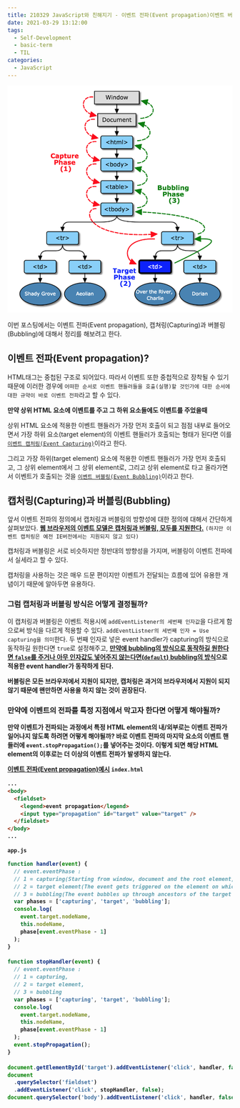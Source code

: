 ```yaml
---
title: 210329 JavaScript와 친해지기 - 이벤트 전파(Event propagation)이벤트 버블링(Bubbling)과 캡쳐링(Capturing)에 대한 이야기
date: 2021-03-29 13:12:00
tags:
  - Self-Development
  - basic-term
  - TIL
categories:
  - JavaScript
---
```


![](/images/post_images/210329_event_bubbling_and_capturing.png)

이번 포스팅에서는 이벤트 전파(Event propagation), 캡쳐링(Capturing)과 버블링(Bubbling)에 대해서 정리를 해보려고 한다.

## **이벤트 전파(Event propagation)?**

HTML태그는 중첩된 구조로 되어있다. 따라서 이벤트 또한 중첩적으로 장착될 수 있기 때문에 이러한 경우에 `어떠한 순서로 이벤트 핸들러들을 호출(실행)할 것인가에 대한 순서에 대한 규약이 바로 이벤트 전파`라고 할 수 있다.

<b>만약 상위 HTML 요소에 이벤트를 주고 그 하위 요소들에도 이벤트를 주었을때</b>

상위 HTML 요소에 적용한 이벤트 핸들러가 가장 먼저 호출이 되고 점점 내부로 들어오면서 가장 하위 요소(target element)의 이벤트 핸들러가 호출되는 형태가 된다면 이를 <ins>`이벤트 캡처링(Event Capturing)`</ins>이라고 한다.

그리고 가장 하위(target element) 요소에 적용한 이벤트 핸들러가 가장 먼저 호출되고, 그 상위 element에서 그 상위 element로, 그리고 상위 element로 타고 올라가면서 이벤트가 호출되는 것을 <ins>`이벤트 버블링(Event Bubbling)`</ins>이라고 한다.

## **캡처링(Capturing)과 버블링(Bubbling)**

앞서 이벤트 전파의 정의에서 캡처링과 버블링의 방향성에 대한 정의에 대해서 간단하게 살펴보았다.
<ins><b>웹 브라우저의 이벤트 모델은 캡처링과 버블링, 모두를 지원한다.</b></ins>
`(하지만 이벤트 캡처링은 예전 IE버전에서는 지원되지 않고 있다)`

캡처링과 버블링은 서로 비슷하지만 정반대의 방향성을 가지며, 버블링이 이벤트 전파에서 실세라고 할 수 있다.

캡처링을 사용하는 것은 매우 드문 편이지만 이벤트가 전달되는 흐름에 있어 유용한 개념이기 때문에 알아두면 유용하다.

<!-- more -->

### **그럼 캡처링과 버블링 방식은 어떻게 결정될까?**

이 캡처링과 버블링은 이벤트 적용시에 `addEventListener의 세번째 인자값`을 다르게 함으로써 방식을 다르게 적용할 수 있다.
`addEventListner의 세번째 인자 = Use capturing을 의미`한다. 두 번째 인자로 넣은 event handler가 capturing의 방식으로 동작하길 원한다면 `true`로 설정해주고, <ins><b>만약에 bubbling의 방식으로 동작하길 원한다면 `false`를 주거나 아무 인자값도 넣어주지 않는다면(`default`) bubbling의 방식<b></ins>으로 적용한 event handler가 동작하게 된다.

버블링은 모든 브라우저에서 지원이 되지만, 캡처링은 과거의 브라우저에서 지원이 되지 않기 때문에 왠만하면 사용을 하지 않는 것이 권장된다.

### **만약에 이벤트의 전파를 특정 지점에서 막고자 한다면 어떻게 해야될까?**

만약 이벤트가 전파되는 과정에서 특정 HTML element의 내/외부로는 이벤트 전파가 일어나지 않도록 하려면 어떻게 해야될까? 바로 이벤트 전파의 마지막 요소의 이벤트 핸들러에 `event.stopPropagation();`를 넣어주는 것이다.
이렇게 되면 해당 HTML element의 이후로는 더 이상의 이벤트 전파가 발생하지 않는다.

<ins>**이벤트 전파(Event propagation)예시**</ins>
`index.html`

```html
...
<body>
  <fieldset>
    <legend>event propagation</legend>
    <input type="propagation" id="target" value="target" />
  </fieldset>
</body>
...
```

`app.js`

```javascript
function handler(event) {
  // event.eventPhase :
  // 1 = capturing(Starting from window, document and the root element, the event dives down through ancestors of the target element),
  // 2 = target element(The event gets triggered on the element on which the user has clicked),
  // 3 = bubbling(The event bubbles up through ancestors of the target element until the root element, document, and window.)
  var phases = ['capturing', 'target', 'bubbling'];
  console.log(
    event.target.nodeName,
    this.nodeName,
    phase[event.eventPhase - 1]
  );
}

function stopHandler(event) {
  // event.eventPhase :
  // 1 = capturing,
  // 2 = target element,
  // 3 = bubbling
  var phases = ['capturing', 'target', 'bubbling'];
  console.log(
    event.target.nodeName,
    this.nodeName,
    phase[event.eventPhase - 1]
  );
  event.stopPropagation();
}

document.getElementById('target').addEventListener('click', handler, false);
document
  .querySelector('fieldset')
  .addEventListener('click', stopHandler, false);
document.querySelector('body').addEventListener('click', handler, false);
```
